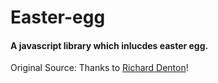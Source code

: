 # Easter-egg

#### A javascript library which inlucdes easter egg.

Original Source: Thanks to [Richard Denton](https://codepen.io/isdampe/pen/OXYZZO)!

